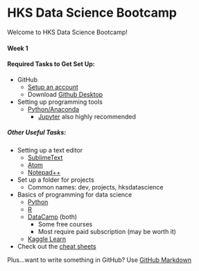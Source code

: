 # HKS Data Science Bootcamp
Welcome to HKS Data Science Bootcamp!

#### Week 1

#### Required Tasks to Get Set Up:

* GitHub
    * [Setup an account](https://github.com/join?source=header-home)
    * Download [Github Desktop](https://desktop.github.com/)
* Setting up programming tools
    * [Python/Anaconda](https://www.anaconda.com/download/)
        * [Jupyter](http://jupyter.org/install) also highly recommended


##### Other Useful Tasks:

* Setting up a text editor
    * [SublimeText](https://www.sublimetext.com/)
    * [Atom](https://atom.io/)
    * [Notepad++](https://notepad-plus-plus.org/)
* Set up a folder for projects
    * Common names: dev, projects, hksdatascience
* Basics of programming for data science
    * [Python](https://www.learnpython.org/en/Pandas_Basics)
    * [R](https://online-learning.harvard.edu/course/data-science-r-basics)
    * [DataCamp](https://www.datacamp.com/) (both)
        * Some free courses
        * Most require paid subscription (may be worth it)
    * [Kaggle Learn](https://www.kaggle.com/learn)
* Check out the [cheat sheets](cheat_sheets)


Plus...want to write something in GitHub? Use [GitHub Markdown](https://guides.github.com/features/mastering-markdown/)
